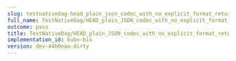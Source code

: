 ```yaml
---
slug: testnativedag-head_plain_json_codec_with_no_explicit_format_returns_http_200
full_name: TestNativeDag/HEAD_plain_JSON_codec_with_no_explicit_format_returns_HTTP_200
outcome: pass
title: TestNativeDag/HEAD_plain_JSON_codec_with_no_explicit_format_returns_HTTP_200
implementation_id: kubo-bis
version: dev-44b0eaa-dirty
---
```


